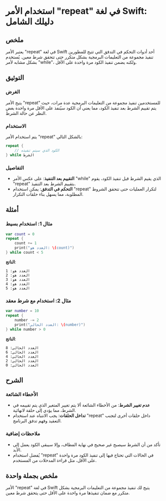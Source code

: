<!--
Meta Description: # استخدام الأمر "repeat" في لغة Swift: دليلك الشامل ## ملخص يعتبر الأمر "repeat" في لغة Swift أحد أدوات التحكم في التدفق التي تتيح للمطورين تنفيذ مجمو...
Meta Keywords: repeat, العدد, الشرط, استخدام, تنفيذ
-->

# استخدام الأمر "repeat" في لغة Swift: دليلك الشامل

## ملخص
يعتبر الأمر "repeat" في لغة Swift أحد أدوات التحكم في التدفق التي تتيح للمطورين تنفيذ مجموعة من التعليمات البرمجية بشكل متكرر حتى تتحقق شرط معين. يُستخدم بشكل مشابه لأمر "while"، ولكنه يضمن تنفيذ الكود مرة واحدة على الأقل.

## التوثيق
### الغرض
يتيح الأمر "repeat" للمستخدمين تنفيذ مجموعة من التعليمات البرمجية عدة مرات، حيث يتم تقييم الشرط بعد تنفيذ الكود، مما يعني أن الكود سيُنفذ على الأقل مرة واحدة بغض النظر عن حالة الشرط.

### الاستخدام
يتم استخدام الأمر "repeat" بالشكل التالي:

```swift
repeat {
    // الكود الذي سيتم تنفيذه
} while الشرط
```

### التفاصيل
- **التقييم بعد التنفيذ**: على عكس الأمر "while" الذي يقيم الشرط قبل تنفيذ الكود، يقوم "repeat" بتقييم الشرط بعد التنفيذ.
- **التحكم في التدفق**: يمكن استخدام "repeat" لتكرار العمليات حتى تتحقق الشروط المطلوبة، مما يسهل بناء حلقات التكرار.

## أمثلة
### مثال 1: استخدام بسيط
```swift
var count = 0
repeat {
    count += 1
    print("العدد هو: \(count)")
} while count < 5
```
**الناتج**:
```
العدد هو: 1
العدد هو: 2
العدد هو: 3
العدد هو: 4
العدد هو: 5
```

### مثال 2: استخدام مع شرط معقد
```swift
var number = 10
repeat {
    number -= 2
    print("العدد الحالي: \(number)")
} while number > 0
```
**الناتج**:
```
العدد الحالي: 8
العدد الحالي: 6
العدد الحالي: 4
العدد الحالي: 2
العدد الحالي: 0
```

## الشرح
### الأخطاء الشائعة
- **عدم تغيير الشرط**: من الأخطاء الشائعة ألا يتم تغيير المتغير الذي يتم تقييمه في الشرط، مما يؤدي إلى حلقة لانهائية.
- **تداخل الحلقات**: يجب الانتباه عند استخدام "repeat" داخل حلقات أخرى لتجنب التعقيد وفهم تدفق البرنامج.

### ملاحظات إضافية
- تأكد من أن الشرط سيصبح غير صحيح في نهاية المطاف، وإلا سيبقى الكود يعمل إلى الأبد.
- يُفضل استخدام "repeat" في الحالات التي تحتاج فيها إلى تنفيذ الكود مرة واحدة على الأقل، مثل قراءة المدخلات من المستخدم.

## ملخص بجملة واحدة
الأمر "repeat" في لغة Swift يتيح لك تنفيذ مجموعة من التعليمات البرمجية بشكل متكرر مع ضمان تنفيذها مرة واحدة على الأقل حتى يتحقق شرط معين.